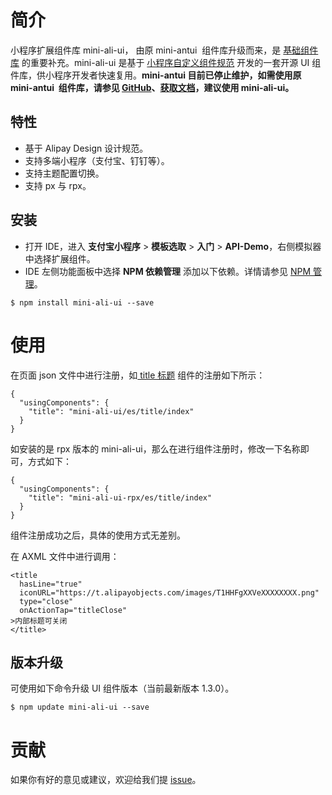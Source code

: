 
# 简介
小程序扩展组件库 mini-ali-ui， 由原 mini-antui  组件库升级而来，是 [基础组件库](https://opendocs.alipay.com/mini/component) 的重要补充。mini-ali-ui 是基于 [小程序自定义组件规范](https://opendocs.alipay.com/mini/framework/custom-component-overview) 开发的一套开源 UI 组件库，供小程序开发者快速复用。**mini-antui 目前已停止维护，如需使用原 mini-antui  组件库，请参见 **[**GitHub**](https://github.com/ant-mini-program/mini-antui)**、**[**获取文档**](https://gw.alipayobjects.com/os/bmw-prod/7b918fd1-f610-44a0-9cca-dcb6b513b792.pdf)**，建议使用 mini-ali-ui。**

## 特性

- 基于 Alipay Design 设计规范。
- 支持多端小程序（支付宝、钉钉等）。
- 支持主题配置切换。
- 支持 px 与 rpx。

## 安装

- 打开 IDE，进入 **支付宝小程序** > **模板选取** > **入门** > **API-Demo**，右侧模拟器中选择扩展组件。
- IDE 左侧功能面板中选择 **NPM 依赖管理** 添加以下依赖。详情请参见 [NPM 管理](https://opendocs.alipay.com/mini/ide/npm-manage)。
```
$ npm install mini-ali-ui --save
```

# 使用
在页面 json 文件中进行注册，如[ title 标题](https://opendocs.alipay.com/mini/component-ext/title) 组件的注册如下所示：
```
{
  "usingComponents": {
    "title": "mini-ali-ui/es/title/index"
  }
}
```
如安装的是 rpx 版本的 mini-ali-ui，那么在进行组件注册时，修改一下名称即可，方式如下：
```
{
  "usingComponents": {
    "title": "mini-ali-ui-rpx/es/title/index"
  }
}
```
组件注册成功之后，具体的使用方式无差别。

在 AXML 文件中进行调用：
```
<title
  hasLine="true"
  iconURL="https://t.alipayobjects.com/images/T1HHFgXXVeXXXXXXXX.png"
  type="close"
  onActionTap="titleClose"
>内部标题可关闭
</title>
```

## 版本升级
可使用如下命令升级 UI 组件版本（当前最新版本 1.3.0）。
```
$ npm update mini-ali-ui --save
```

# 贡献
如果你有好的意见或建议，欢迎给我们提 [issue](https://github.com/Alibaba-mp/mini-ali-ui/issues)。
